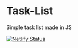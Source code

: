 # Task-List
 Simple task list made in JS
 
[![Netlify Status](https://api.netlify.com/api/v1/badges/4a56535e-320e-400d-94de-cae6d8d4c4e6/deploy-status)](https://app.netlify.com/sites/masti/deploys)
